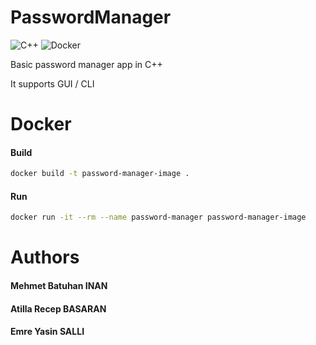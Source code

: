 # PasswordManager

![C++](https://github.com/batuhaninan/PasswordManager/actions/workflows/c-cpp.yml/badge.svg)
![Docker](https://github.com/batuhaninan/PasswordManager/actions/workflows/docker-image.yml/badge.svg)

Basic password manager app in C++

It supports GUI / CLI


 # Docker

#### Build
```bash
docker build -t password-manager-image .
```

#### Run
```bash
docker run -it --rm --name password-manager password-manager-image
```

# Authors

#### Mehmet Batuhan INAN
#### Atilla Recep BASARAN
#### Emre Yasin SALLI
